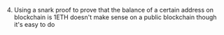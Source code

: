 4. Using a snark proof to prove that the balance of a certain address on blockchain is 1ETH doesn't make sense on a public blockchain though it's easy to do 